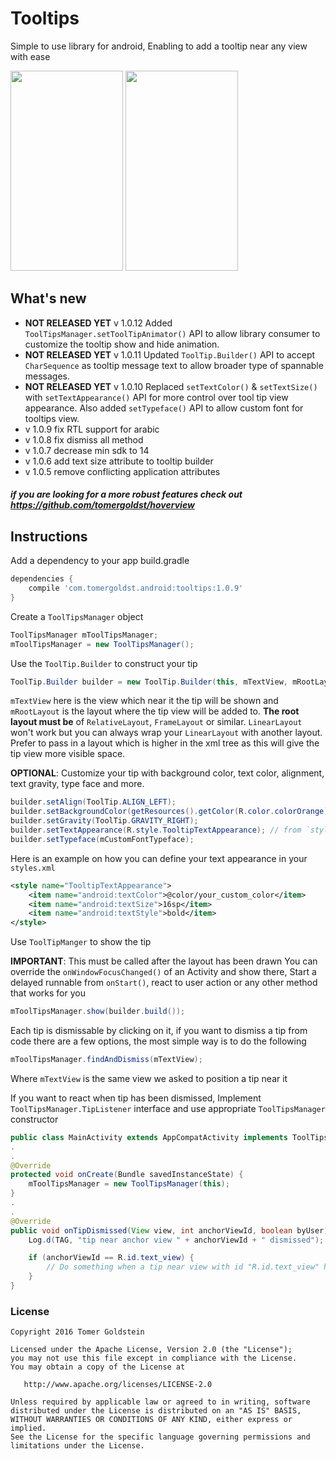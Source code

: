 # Tooltips
Simple to use library for android, Enabling to add a tooltip near any view with ease

<img src="https://user-images.githubusercontent.com/99822/38155597-a5e9f4bc-3446-11e8-8db1-4dbd670584f5.gif" width="180" height="320"/> <img src="https://user-images.githubusercontent.com/99822/38155596-a5d9990a-3446-11e8-9b88-5b6ba2f45ac4.gif" width="180" height="320"/>

## What's new
- **NOT RELEASED YET** v 1.0.12 Added `ToolTipsManager.setToolTipAnimator()` API to allow library consumer to customize the tooltip show and hide animation.
- **NOT RELEASED YET** v 1.0.11 Updated `ToolTip.Builder()` API to accept `CharSequence` as tooltip message text to allow broader type of spannable messages.
- **NOT RELEASED YET** v 1.0.10 Replaced `setTextColor()` & `setTextSize()` with `setTextAppearance()` API for more control over tool tip view appearance. Also added `setTypeface()` API to allow custom font for tooltips view.
- v 1.0.9 fix RTL support for arabic
- v 1.0.8 fix dismiss all method
- v 1.0.7 decrease min sdk to 14
- v 1.0.6 add text size attribute to tooltip builder
- v 1.0.5 remove conflicting application attributes

##### if you are looking for a more robust features check out https://github.com/tomergoldst/hoverview

## Instructions

Add a dependency to your app build.gradle
```groovy
dependencies {
    compile 'com.tomergoldst.android:tooltips:1.0.9'
}
```

Create a `ToolTipsManager` object
```java
ToolTipsManager mToolTipsManager;
mToolTipsManager = new ToolTipsManager();
```
  
Use the `ToolTip.Builder` to construct your tip
```java
ToolTip.Builder builder = new ToolTip.Builder(this, mTextView, mRootLayout, "Tip message", ToolTip.POSITION_ABOVE);
```
`mTextView` here is the view which near it the tip will be shown and `mRootLayout` is the layout where the tip view will be added to.
**The root layout must be** of `RelativeLayout`, `FrameLayout` or similar. `LinearLayout` won't work but you can always wrap your `LinearLayout`
with another layout. Prefer to pass in a layout which is higher in the xml tree as this will give the
tip view more visible space.
 
**OPTIONAL**: Customize your tip with background color, text color, alignment, text gravity, type face and more. 
```java
builder.setAlign(ToolTip.ALIGN_LEFT);
builder.setBackgroundColor(getResources().getColor(R.color.colorOrange));
builder.setGravity(ToolTip.GRAVITY_RIGHT);
builder.setTextAppearance(R.style.TooltipTextAppearance); // from `styles.xml`
builder.setTypeface(mCustomFontTypeface);
```

Here is an example on how you can define your text appearance in your `styles.xml`

```xml
<style name="TooltipTextAppearance">
    <item name="android:textColor">@color/your_custom_color</item>
    <item name="android:textSize">16sp</item>
    <item name="android:textStyle">bold</item>
</style>
```

Use `ToolTipManger` to show the tip

**IMPORTANT**: This must be called after the layout has been drawn
You can override the `onWindowFocusChanged()` of an Activity and show there, Start a delayed runnable from `onStart()`, react to user action or any other method that works for you
```java
mToolTipsManager.show(builder.build());
```

Each tip is dismissable by clicking on it, if you want to dismiss a tip from code there are a few options, the most simple way is to do the following
```java
mToolTipsManager.findAndDismiss(mTextView);
```
Where `mTextView` is the same view we asked to position a tip near it

If you want to react when tip has been dismissed, Implement `ToolTipsManager.TipListener` interface and use appropriate `ToolTipsManager` constructor
```java
public class MainActivity extends AppCompatActivity implements ToolTipsManager.TipListener
.
.
@Override
protected void onCreate(Bundle savedInstanceState) {
    mToolTipsManager = new ToolTipsManager(this);
}
.
.
@Override
public void onTipDismissed(View view, int anchorViewId, boolean byUser) {
    Log.d(TAG, "tip near anchor view " + anchorViewId + " dismissed");

    if (anchorViewId == R.id.text_view) {
        // Do something when a tip near view with id "R.id.text_view" has been dismissed
    }
}
```

### License
```
Copyright 2016 Tomer Goldstein

Licensed under the Apache License, Version 2.0 (the "License");
you may not use this file except in compliance with the License.
You may obtain a copy of the License at

   http://www.apache.org/licenses/LICENSE-2.0

Unless required by applicable law or agreed to in writing, software
distributed under the License is distributed on an "AS IS" BASIS,
WITHOUT WARRANTIES OR CONDITIONS OF ANY KIND, either express or implied.
See the License for the specific language governing permissions and
limitations under the License.
```


